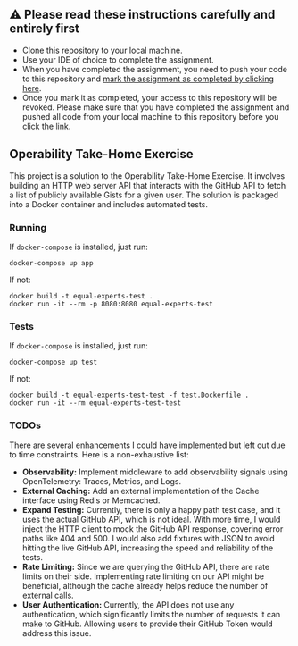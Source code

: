## :warning: Please read these instructions carefully and entirely first
* Clone this repository to your local machine.
* Use your IDE of choice to complete the assignment.
* When you have completed the assignment, you need to  push your code to this repository and [mark the assignment as completed by clicking here](https://app.snapcode.review/submission_links/0b0cdb7e-b3fd-431c-8a99-40e0a1128ceb).
* Once you mark it as completed, your access to this repository will be revoked. Please make sure that you have completed the assignment and pushed all code from your local machine to this repository before you click the link.

## Operability Take-Home Exercise

This project is a solution to the Operability Take-Home Exercise. It involves building an HTTP web server API that interacts with the GitHub API to fetch a list of publicly available Gists for a given user. The solution is packaged into a Docker container and includes automated tests.

### Running

If `docker-compose` is installed, just run:

```
docker-compose up app
```

If not:
```
docker build -t equal-experts-test .
docker run -it --rm -p 8080:8080 equal-experts-test
```

### Tests
If `docker-compose` is installed, just run:

```
docker-compose up test
```

If not:
```
docker build -t equal-experts-test-test -f test.Dockerfile .
docker run -it --rm equal-experts-test-test
```


### TODOs

There are several enhancements I could have implemented but left out due to time constraints. Here is a non-exhaustive list:

- **Observability:** Implement middleware to add observability signals using OpenTelemetry: Traces, Metrics, and Logs.
- **External Caching:** Add an external implementation of the Cache interface using Redis or Memcached.
- **Expand Testing:** Currently, there is only a happy path test case, and it uses the actual GitHub API, which is not ideal. With more time, I would inject the HTTP client to mock the GitHub API response, covering error paths like 404 and 500. I would also add fixtures with JSON to avoid hitting the live GitHub API, increasing the speed and reliability of the tests.
- **Rate Limiting:** Since we are querying the GitHub API, there are rate limits on their side. Implementing rate limiting on our API might be beneficial, although the cache already helps reduce the number of external calls.
- **User Authentication:** Currently, the API does not use any authentication, which significantly limits the number of requests it can make to GitHub. Allowing users to provide their GitHub Token would address this issue.